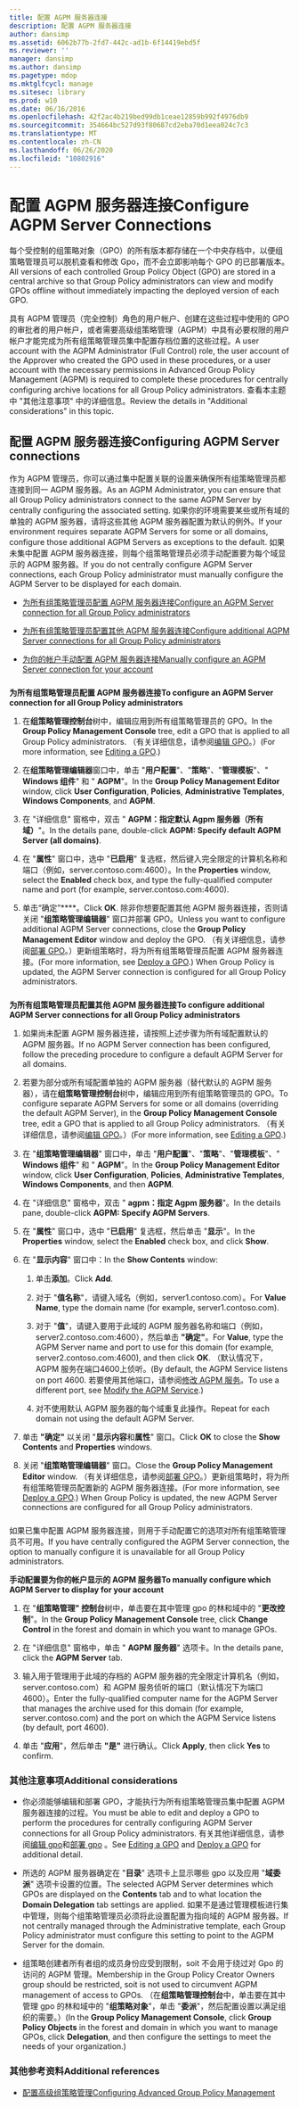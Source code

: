 ```yaml
---
title: 配置 AGPM 服务器连接
description: 配置 AGPM 服务器连接
author: dansimp
ms.assetid: 6062b77b-2fd7-442c-ad1b-6f14419ebd5f
ms.reviewer: ''
manager: dansimp
ms.author: dansimp
ms.pagetype: mdop
ms.mktglfcycl: manage
ms.sitesec: library
ms.prod: w10
ms.date: 06/16/2016
ms.openlocfilehash: 42f2ac4b219bed99db1ceae12859b992f4976db9
ms.sourcegitcommit: 354664bc527d93f80687cd2eba70d1eea024c7c3
ms.translationtype: MT
ms.contentlocale: zh-CN
ms.lasthandoff: 06/26/2020
ms.locfileid: "10802916"
---
```

# <span data-ttu-id="5d197-103">配置 AGPM 服务器连接</span><span class="sxs-lookup"><span data-stu-id="5d197-103">Configure AGPM Server Connections</span></span>


<span data-ttu-id="5d197-104">每个受控制的组策略对象（GPO）的所有版本都存储在一个中央存档中，以便组策略管理员可以脱机查看和修改 Gpo，而不会立即影响每个 GPO 的已部署版本。</span><span class="sxs-lookup"><span data-stu-id="5d197-104">All versions of each controlled Group Policy Object (GPO) are stored in a central archive so that Group Policy administrators can view and modify GPOs offline without immediately impacting the deployed version of each GPO.</span></span>

<span data-ttu-id="5d197-105">具有 AGPM 管理员（完全控制）角色的用户帐户、创建在这些过程中使用的 GPO 的审批者的用户帐户，或者需要高级组策略管理（AGPM）中具有必要权限的用户帐户才能完成为所有组策略管理员集中配置存档位置的这些过程。</span><span class="sxs-lookup"><span data-stu-id="5d197-105">A user account with the AGPM Administrator (Full Control) role, the user account of the Approver who created the GPO used in these procedures, or a user account with the necessary permissions in Advanced Group Policy Management (AGPM) is required to complete these procedures for centrally configuring archive locations for all Group Policy administrators.</span></span> <span data-ttu-id="5d197-106">查看本主题中 "其他注意事项" 中的详细信息。</span><span class="sxs-lookup"><span data-stu-id="5d197-106">Review the details in "Additional considerations" in this topic.</span></span>

## <span data-ttu-id="5d197-107">配置 AGPM 服务器连接</span><span class="sxs-lookup"><span data-stu-id="5d197-107">Configuring AGPM Server connections</span></span>


<span data-ttu-id="5d197-108">作为 AGPM 管理员，你可以通过集中配置关联的设置来确保所有组策略管理员都连接到同一 AGPM 服务器。</span><span class="sxs-lookup"><span data-stu-id="5d197-108">As an AGPM Administrator, you can ensure that all Group Policy administrators connect to the same AGPM Server by centrally configuring the associated setting.</span></span> <span data-ttu-id="5d197-109">如果你的环境需要某些或所有域的单独的 AGPM 服务器，请将这些其他 AGPM 服务器配置为默认的例外。</span><span class="sxs-lookup"><span data-stu-id="5d197-109">If your environment requires separate AGPM Servers for some or all domains, configure those additional AGPM Servers as exceptions to the default.</span></span> <span data-ttu-id="5d197-110">如果未集中配置 AGPM 服务器连接，则每个组策略管理员必须手动配置要为每个域显示的 AGPM 服务器。</span><span class="sxs-lookup"><span data-stu-id="5d197-110">If you do not centrally configure AGPM Server connections, each Group Policy administrator must manually configure the AGPM Server to be displayed for each domain.</span></span>

-   [<span data-ttu-id="5d197-111">为所有组策略管理员配置 AGPM 服务器连接</span><span class="sxs-lookup"><span data-stu-id="5d197-111">Configure an AGPM Server connection for all Group Policy administrators</span></span>](#bkmk-defaultarchiveloc)

-   [<span data-ttu-id="5d197-112">为所有组策略管理员配置其他 AGPM 服务器连接</span><span class="sxs-lookup"><span data-stu-id="5d197-112">Configure additional AGPM Server connections for all Group Policy administrators</span></span>](#bkmk-additionalarchiveloc)

-   [<span data-ttu-id="5d197-113">为你的帐户手动配置 AGPM 服务器连接</span><span class="sxs-lookup"><span data-stu-id="5d197-113">Manually configure an AGPM Server connection for your account</span></span>](#bkmk-manuallyconfigurearchiveloc)

### <a href="" id="bkmk-defaultarchiveloc"></a>

**<span data-ttu-id="5d197-114">为所有组策略管理员配置 AGPM 服务器连接</span><span class="sxs-lookup"><span data-stu-id="5d197-114">To configure an AGPM Server connection for all Group Policy administrators</span></span>**

1.  <span data-ttu-id="5d197-115">在**组策略管理控制台**树中，编辑应用到所有组策略管理员的 GPO。</span><span class="sxs-lookup"><span data-stu-id="5d197-115">In the **Group Policy Management Console** tree, edit a GPO that is applied to all Group Policy administrators.</span></span> <span data-ttu-id="5d197-116">（有关详细信息，请参阅[编辑 GPO](editing-a-gpo-agpm30ops.md)。）</span><span class="sxs-lookup"><span data-stu-id="5d197-116">(For more information, see [Editing a GPO](editing-a-gpo-agpm30ops.md).)</span></span>

2.  <span data-ttu-id="5d197-117">在**组策略管理编辑器**窗口中，单击 "**用户配置**"、"**策略**"、"**管理模板**"、" **Windows 组件**" 和 " **AGPM**"。</span><span class="sxs-lookup"><span data-stu-id="5d197-117">In the **Group Policy Management Editor** window, click **User Configuration**, **Policies**, **Administrative Templates**, **Windows Components**, and **AGPM**.</span></span>

3.  <span data-ttu-id="5d197-118">在 "详细信息" 窗格中，双击 " **AGPM：指定默认 Agpm 服务器（所有域）**"。</span><span class="sxs-lookup"><span data-stu-id="5d197-118">In the details pane, double-click **AGPM: Specify default AGPM Server (all domains)**.</span></span>

4.  <span data-ttu-id="5d197-119">在 "**属性**" 窗口中，选中 "**已启用**" 复选框，然后键入完全限定的计算机名称和端口（例如，server.contoso.com:4600）。</span><span class="sxs-lookup"><span data-stu-id="5d197-119">In the **Properties** window, select the **Enabled** check box, and type the fully-qualified computer name and port (for example, server.contoso.com:4600).</span></span>

5.  <span data-ttu-id="5d197-120">单击“确定”\*\*\*\*。</span><span class="sxs-lookup"><span data-stu-id="5d197-120">Click **OK**.</span></span> <span data-ttu-id="5d197-121">除非你想要配置其他 AGPM 服务器连接，否则请关闭 "**组策略管理编辑器**" 窗口并部署 GPO。</span><span class="sxs-lookup"><span data-stu-id="5d197-121">Unless you want to configure additional AGPM Server connections, close the **Group Policy Management Editor** window and deploy the GPO.</span></span> <span data-ttu-id="5d197-122">（有关详细信息，请参阅[部署 GPO](deploy-a-gpo-agpm30ops.md)。）更新组策略时，将为所有组策略管理员配置 AGPM 服务器连接。</span><span class="sxs-lookup"><span data-stu-id="5d197-122">(For more information, see [Deploy a GPO](deploy-a-gpo-agpm30ops.md).) When Group Policy is updated, the AGPM Server connection is configured for all Group Policy administrators.</span></span>

### <a href="" id="bkmk-additionalarchiveloc"></a>

**<span data-ttu-id="5d197-123">为所有组策略管理员配置其他 AGPM 服务器连接</span><span class="sxs-lookup"><span data-stu-id="5d197-123">To configure additional AGPM Server connections for all Group Policy administrators</span></span>**

1.  <span data-ttu-id="5d197-124">如果尚未配置 AGPM 服务器连接，请按照上述步骤为所有域配置默认的 AGPM 服务器。</span><span class="sxs-lookup"><span data-stu-id="5d197-124">If no AGPM Server connection has been configured, follow the preceding procedure to configure a default AGPM Server for all domains.</span></span>

2.  <span data-ttu-id="5d197-125">若要为部分或所有域配置单独的 AGPM 服务器（替代默认的 AGPM 服务器），请在**组策略管理控制台**树中，编辑应用到所有组策略管理员的 GPO。</span><span class="sxs-lookup"><span data-stu-id="5d197-125">To configure separate AGPM Servers for some or all domains (overriding the default AGPM Server), in the **Group Policy Management Console** tree, edit a GPO that is applied to all Group Policy administrators.</span></span> <span data-ttu-id="5d197-126">（有关详细信息，请参阅[编辑 GPO](editing-a-gpo-agpm30ops.md)。）</span><span class="sxs-lookup"><span data-stu-id="5d197-126">(For more information, see [Editing a GPO](editing-a-gpo-agpm30ops.md).)</span></span>

3.  <span data-ttu-id="5d197-127">在 "**组策略管理编辑器**" 窗口中，单击 "**用户配置**"、"**策略**"、"**管理模板**"、" **Windows 组件**" 和 " **AGPM**"。</span><span class="sxs-lookup"><span data-stu-id="5d197-127">In the **Group Policy Management Editor** window, click **User Configuration**, **Policies**, **Administrative Templates**, **Windows Components**, and then **AGPM**.</span></span>

4.  <span data-ttu-id="5d197-128">在 "详细信息" 窗格中，双击 " **agpm：指定 Agpm 服务器**"。</span><span class="sxs-lookup"><span data-stu-id="5d197-128">In the details pane, double-click **AGPM: Specify AGPM Servers**.</span></span>

5.  <span data-ttu-id="5d197-129">在 "**属性**" 窗口中，选中 "**已启用**" 复选框，然后单击 "**显示**"。</span><span class="sxs-lookup"><span data-stu-id="5d197-129">In the **Properties** window, select the **Enabled** check box, and click **Show**.</span></span>

6.  <span data-ttu-id="5d197-130">在 "**显示内容**" 窗口中：</span><span class="sxs-lookup"><span data-stu-id="5d197-130">In the **Show Contents** window:</span></span>

    1.  <span data-ttu-id="5d197-131">单击**添加**。</span><span class="sxs-lookup"><span data-stu-id="5d197-131">Click **Add**.</span></span>

    2.  <span data-ttu-id="5d197-132">对于 "**值名称**"，请键入域名（例如，server1.contoso.com）。</span><span class="sxs-lookup"><span data-stu-id="5d197-132">For **Value Name**, type the domain name (for example, server1.contoso.com).</span></span>

    3.  <span data-ttu-id="5d197-133">对于 "**值**"，请键入要用于此域的 AGPM 服务器名称和端口（例如，server2.contoso.com:4600），然后单击 **"确定"**。</span><span class="sxs-lookup"><span data-stu-id="5d197-133">For **Value**, type the AGPM Server name and port to use for this domain (for example, server2.contoso.com:4600), and then click **OK**.</span></span> <span data-ttu-id="5d197-134">（默认情况下，AGPM 服务在端口4600上侦听。</span><span class="sxs-lookup"><span data-stu-id="5d197-134">(By default, the AGPM Service listens on port 4600.</span></span> <span data-ttu-id="5d197-135">若要使用其他端口，请参阅[修改 AGPM 服务](modify-the-agpm-service-agpm30ops.md)。</span><span class="sxs-lookup"><span data-stu-id="5d197-135">To use a different port, see [Modify the AGPM Service](modify-the-agpm-service-agpm30ops.md).)</span></span>

    4.  <span data-ttu-id="5d197-136">对不使用默认 AGPM 服务器的每个域重复此操作。</span><span class="sxs-lookup"><span data-stu-id="5d197-136">Repeat for each domain not using the default AGPM Server.</span></span>

7.  <span data-ttu-id="5d197-137">单击 **"确定"** 以关闭 "**显示内容**和**属性**" 窗口。</span><span class="sxs-lookup"><span data-stu-id="5d197-137">Click **OK** to close the **Show Contents** and **Properties** windows.</span></span>

8.  <span data-ttu-id="5d197-138">关闭 "**组策略管理编辑器**" 窗口。</span><span class="sxs-lookup"><span data-stu-id="5d197-138">Close the **Group Policy Management Editor** window.</span></span> <span data-ttu-id="5d197-139">（有关详细信息，请参阅[部署 GPO](deploy-a-gpo-agpm30ops.md)。）更新组策略时，将为所有组策略管理员配置新的 AGPM 服务器连接。</span><span class="sxs-lookup"><span data-stu-id="5d197-139">(For more information, see [Deploy a GPO](deploy-a-gpo-agpm30ops.md).) When Group Policy is updated, the new AGPM Server connections are configured for all Group Policy administrators.</span></span>

### <a href="" id="bkmk-manuallyconfigurearchiveloc"></a>

<span data-ttu-id="5d197-140">如果已集中配置 AGPM 服务器连接，则用于手动配置它的选项对所有组策略管理员不可用。</span><span class="sxs-lookup"><span data-stu-id="5d197-140">If you have centrally configured the AGPM Server connection, the option to manually configure it is unavailable for all Group Policy administrators.</span></span>

**<span data-ttu-id="5d197-141">手动配置要为你的帐户显示的 AGPM 服务器</span><span class="sxs-lookup"><span data-stu-id="5d197-141">To manually configure which AGPM Server to display for your account</span></span>**

1.  <span data-ttu-id="5d197-142">在 "**组策略管理" 控制台**树中，单击要在其中管理 gpo 的林和域中的 "**更改控制**"。</span><span class="sxs-lookup"><span data-stu-id="5d197-142">In the **Group Policy Management Console** tree, click **Change Control** in the forest and domain in which you want to manage GPOs.</span></span>

2.  <span data-ttu-id="5d197-143">在 "详细信息" 窗格中，单击 " **AGPM 服务器**" 选项卡。</span><span class="sxs-lookup"><span data-stu-id="5d197-143">In the details pane, click the **AGPM Server** tab.</span></span>

3.  <span data-ttu-id="5d197-144">输入用于管理用于此域的存档的 AGPM 服务器的完全限定计算机名（例如，server.contoso.com）和 AGPM 服务侦听的端口（默认情况下为端口4600）。</span><span class="sxs-lookup"><span data-stu-id="5d197-144">Enter the fully-qualified computer name for the AGPM Server that manages the archive used for this domain (for example, server.contoso.com) and the port on which the AGPM Service listens (by default, port 4600).</span></span>

4.  <span data-ttu-id="5d197-145">单击 "**应用**"，然后单击 **"是"** 进行确认。</span><span class="sxs-lookup"><span data-stu-id="5d197-145">Click **Apply**, then click **Yes** to confirm.</span></span>

### <span data-ttu-id="5d197-146">其他注意事项</span><span class="sxs-lookup"><span data-stu-id="5d197-146">Additional considerations</span></span>

-   <span data-ttu-id="5d197-147">你必须能够编辑和部署 GPO，才能执行为所有组策略管理员集中配置 AGPM 服务器连接的过程。</span><span class="sxs-lookup"><span data-stu-id="5d197-147">You must be able to edit and deploy a GPO to perform the procedures for centrally configuring AGPM Server connections for all Group Policy administrators.</span></span> <span data-ttu-id="5d197-148">有关其他详细信息，请参阅[编辑 gpo](editing-a-gpo-agpm30ops.md)和[部署 gpo](deploy-a-gpo-agpm30ops.md) 。</span><span class="sxs-lookup"><span data-stu-id="5d197-148">See [Editing a GPO](editing-a-gpo-agpm30ops.md) and [Deploy a GPO](deploy-a-gpo-agpm30ops.md) for additional detail.</span></span>

-   <span data-ttu-id="5d197-149">所选的 AGPM 服务器确定在 "**目录**" 选项卡上显示哪些 gpo 以及应用 "**域委派**" 选项卡设置的位置。</span><span class="sxs-lookup"><span data-stu-id="5d197-149">The selected AGPM Server determines which GPOs are displayed on the **Contents** tab and to what location the **Domain Delegation** tab settings are applied.</span></span> <span data-ttu-id="5d197-150">如果不是通过管理模板进行集中管理，则每个组策略管理员必须将此设置配置为指向域的 AGPM 服务器。</span><span class="sxs-lookup"><span data-stu-id="5d197-150">If not centrally managed through the Administrative template, each Group Policy administrator must configure this setting to point to the AGPM Server for the domain.</span></span>

-   <span data-ttu-id="5d197-151">组策略创建者所有者组的成员身份应受到限制，soit 不会用于绕过对 Gpo 的访问的 AGPM 管理。</span><span class="sxs-lookup"><span data-stu-id="5d197-151">Membership in the Group Policy Creator Owners group should be restricted, soit is not used to circumvent AGPM management of access to GPOs.</span></span> <span data-ttu-id="5d197-152">（在**组策略管理控制台**中，单击要在其中管理 gpo 的林和域中的 "**组策略对象**"，单击 "**委派**"，然后配置设置以满足组织的需要。）</span><span class="sxs-lookup"><span data-stu-id="5d197-152">(In the **Group Policy Management Console**, click **Group Policy Objects** in the forest and domain in which you want to manage GPOs, click **Delegation**, and then configure the settings to meet the needs of your organization.)</span></span>

### <span data-ttu-id="5d197-153">其他参考资料</span><span class="sxs-lookup"><span data-stu-id="5d197-153">Additional references</span></span>

-   [<span data-ttu-id="5d197-154">配置高级组策略管理</span><span class="sxs-lookup"><span data-stu-id="5d197-154">Configuring Advanced Group Policy Management</span></span>](configuring-advanced-group-policy-management.md)

 

 





